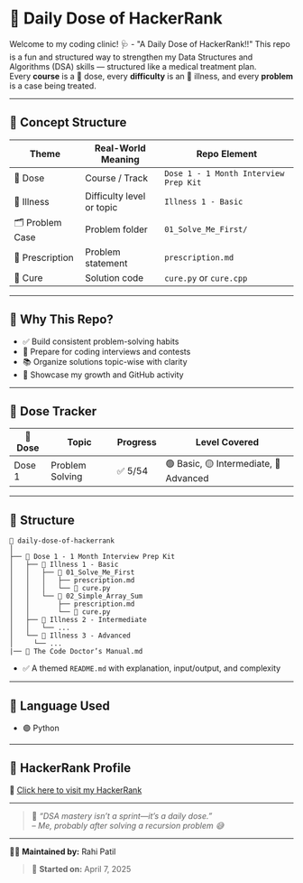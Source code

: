 # 💊 Daily Dose of HackerRank

Welcome to my coding clinic! 🩺 - "A Daily Dose of HackerRank!!"
This repo is a fun and structured way to strengthen my Data Structures and Algorithms (DSA) skills — structured like a medical treatment plan.  
Every **course** is a 💊 dose, every **difficulty** is an 🦠 illness, and every **problem** is a case being treated.

---

## 🧪 Concept Structure

| Theme            | Real-World Meaning         | Repo Element                          |
|------------------|----------------------------|----------------------------------------|
| 💊 Dose          | Course / Track             | `Dose 1 - 1 Month Interview Prep Kit` |
| 🦠 Illness       | Difficulty level or topic  | `Illness 1 - Basic`                   |
| 🗂️ Problem Case  | Problem folder             | `01_Solve_Me_First/`                  |
| 📜 Prescription  | Problem statement          | `prescription.md`                     |
| 💉 Cure          | Solution code              | `cure.py` or `cure.cpp`               |

---

## 🧠 Why This Repo?

- ✅ Build consistent problem-solving habits
- 🚀 Prepare for coding interviews and contests
- 📚 Organize solutions topic-wise with clarity
- 💼 Showcase my growth and GitHub activity

---

## 📅 Dose Tracker

| 💊 Dose | Topic                   | Progress | Level Covered                        |
|--------|-------------------------|----------|--------------------------------------|
| Dose 1 | Problem Solving         | ✅ 5/54   | 🟢 Basic, 🟡 Intermediate, 🔴 Advanced |

---

## 🧬 Structure

```
📁 daily-dose-of-hackerrank
│
├── 💊 Dose 1 - 1 Month Interview Prep Kit
│   ├── 🦠 Illness 1 - Basic
│   │   ├── 📁 01_Solve_Me_First
│   │   │   ├── prescription.md
│   │   │   └── 💉 cure.py
│   │   └── 📁 02_Simple_Array_Sum
│   │       ├── prescription.md
│   │       └── 💉 cure.py
│   ├── 🦠 Illness 2 - Intermediate
│   │   └── ...
│   └── 🦠 Illness 3 - Advanced
│     └── ...
|── 📘 The Code Doctor’s Manual.md

```


- ✅ A themed `README.md` with explanation, input/output, and complexity

---

## 💬 Language Used

- 🟣 Python 

---

## 🔗 HackerRank Profile

📌 [Click here to visit my HackerRank](https://www.hackerrank.com/rahi_patil)

---

> 📍 _“DSA mastery isn’t a sprint—it’s a daily dose.”_  
> – *Me, probably after solving a recursion problem 😅*

---

👩‍💻 **Maintained by:** Rahi Patil 
> 📅 **Started on:** April 7, 2025  

